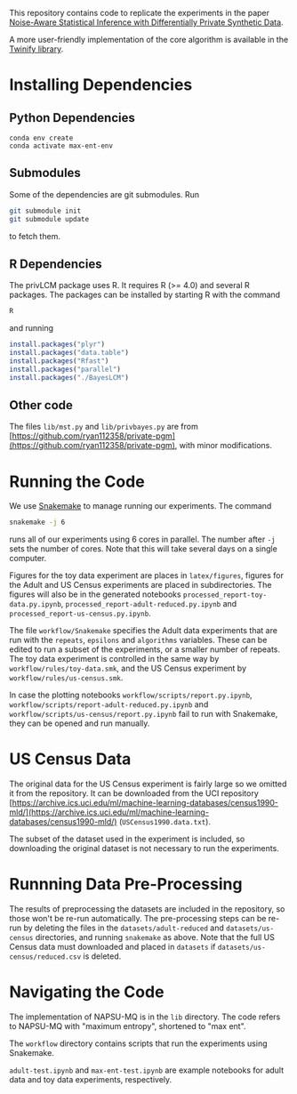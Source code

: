 This repository contains code to replicate the experiments in the paper
[Noise-Aware Statistical Inference with Differentially Private Synthetic Data](https://arxiv.org/abs/2205.14485).

A more user-friendly implementation of the core algorithm is available in 
the 
[Twinify library](https://github.com/DPBayes/twinify).

# Installing Dependencies

## Python Dependencies
```
conda env create
conda activate max-ent-env
```

## Submodules

Some of the dependencies are git submodules. Run 
```bash
git submodule init
git submodule update
```
to fetch them.

## R Dependencies
The privLCM package uses R. It requires R (>= 4.0) and 
several R packages. The packages can be installed by starting 
R with the command 
```bash
R
```
and running
```R
install.packages("plyr")
install.packages("data.table")
install.packages("Rfast")
install.packages("parallel")
install.packages("./BayesLCM")
```

## Other code
The files `lib/mst.py` and `lib/privbayes.py` are from 
[https://github.com/ryan112358/private-pgm](https://github.com/ryan112358/private-pgm), 
with minor modifications.

# Running the Code

We use [Snakemake](https://snakemake.readthedocs.io/en/stable/)
to manage running our experiments. The command 
```bash
snakemake -j 6
```
runs all of our experiments using 6 cores in parallel. The 
number after `-j` sets the number of cores. Note that this 
will take several days on a single computer.

Figures for the toy data experiment are places in 
`latex/figures`, figures for the Adult and US Census experiments are 
placed in subdirectories. The figures 
will also be in the generated notebooks 
`processed_report-toy-data.py.ipynb`,
`processed_report-adult-reduced.py.ipynb`
and `processed_report-us-census.py.ipynb`.

The file `workflow/Snakemake` specifies the Adult data 
experiments that 
are run with the `repeats`, `epsilons` and `algorithms` 
variables. These can be edited to run a subset of the experiments,
or a smaller number of repeats. The toy data experiment is 
controlled in the same way by `workflow/rules/toy-data.smk`,
and the US Census experiment by `workflow/rules/us-census.smk`.

In case the plotting notebooks
`workflow/scripts/report.py.ipynb`, `workflow/scripts/report-adult-reduced.py.ipynb` 
and `workflow/scripts/us-census/report.py.ipynb` fail to run with Snakemake, 
they can be opened and run manually.

# US Census Data

The original data for the US Census experiment is fairly large
so we omitted it from the repository. It can be downloaded from 
the UCI repository
[https://archive.ics.uci.edu/ml/machine-learning-databases/census1990-mld/](https://archive.ics.uci.edu/ml/machine-learning-databases/census1990-mld/) (`USCensus1990.data.txt`).

The subset of the dataset used in the experiment is included,
so downloading the original dataset is not necessary to run 
the experiments.

# Runnning Data Pre-Processing

The results of preprocessing the datasets are included in the repository,
so those won't be re-run automatically. The pre-processing steps can be re-run 
by deleting the files in the `datasets/adult-reduced` and `datasets/us-census`
directories, and running `snakemake` as above. Note that the full US Census 
data must downloaded and placed in `datasets` if 
`datasets/us-census/reduced.csv` is deleted.

# Navigating the Code

The implementation of NAPSU-MQ is in the `lib` directory.
The code refers to NAPSU-MQ with "maximum entropy", shortened to 
"max ent".

The `workflow` directory contains scripts that run the experiments
using Snakemake.

`adult-test.ipynb` and `max-ent-test.ipynb` are example notebooks 
for adult data and toy data experiments, respectively.